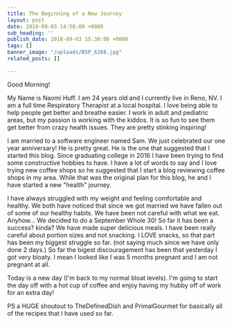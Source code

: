 ```yaml
---
title: The Beginning of a New Journey
layout: post
date: 2018-09-03 14:58:09 +0000
sub_heading: ''
publish_date: 2018-09-03 15:30:00 +0000
tags: []
banner_image: "/uploads/BSP_6268.jpg"
related_posts: []

---
```

Good Morning!

My Name is Naomi Huff. I am 24 years old and I currently live in Reno, NV. I am a full time Respiratory Therapist at a local hospital. I love being able to help people get better and breathe easier. I work in adult and pediatric areas, but my passion is working with the kiddos. It is so fun to see them get better from crazy health issues. They are pretty stinking inspiring! 

I am married to a software engineer named Sam. We just celebrated our one year anniversary! He is pretty great. He is the one that suggested that I started this blog. Since graduating college in 2016 I have been trying to find some constructive hobbies to have. I have a lot of words to say and I love trying new coffee shops so he suggested that I start a blog reviewing coffee shops in my area.  While that was the original plan for this blog, he and I have started a new "health" journey. 

I have always struggled with my weight  and feeling comfortable and healthy. We both have noticed that since we got married we have fallen out of some of our healthy habits. We have been not careful with what we eat. Anyhow... We decided to do a September Whole 30! So far it has been a success? kinda? We have made super delicious meals. I have been really careful about portion sizes and not snacking. I LOVE snacks, so that part has been my biggest struggle so far. (not saying much since we have only done 2 days.) So far the bigest discouragement has been that yesterday I got very bloaty. I mean I looked like I was 5 months pregnant and I am not pregnant at all. 

Today is a new day (I'm back to my normal bloat levels). I'm going to start the day off with a hot cup of coffee and enjoy having my hubby off of work for an extra day! 

PS a HUGE shoutout to TheDefinedDish and PrimalGourmet for basically all of the recipes that I have used so far. 